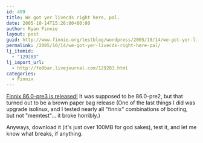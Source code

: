 ```yaml
---
id: 499
title: We got yer livecds right here, pal.
date: 2005-10-14T15:26:00+00:00
author: Ryan Finnie
layout: post
guid: http://www.finnie.org/testblog/wordpress/2005/10/14/we-got-yer-livecds-right-here-pal/
permalink: /2005/10/14/we-got-yer-livecds-right-here-pal/
lj_itemid:
  - "129283"
lj_import_url:
  - http://fo0bar.livejournal.com/129283.html
categories:
  - Finnix
---
```

[Finnix 86.0-pre3 is released!](http://www.finnix.org/) It was supposed to be 86.0-pre2, but that turned out to be a brown paper bag release (One of the last things I did was upgrade isolinux, and I tested nearly all "finnix" combinations of booting, but not "memtest"... it broke horribly.)

Anyways, download it (it's just over 100MB for god sakes), test it, and let me know what breaks, if anything.